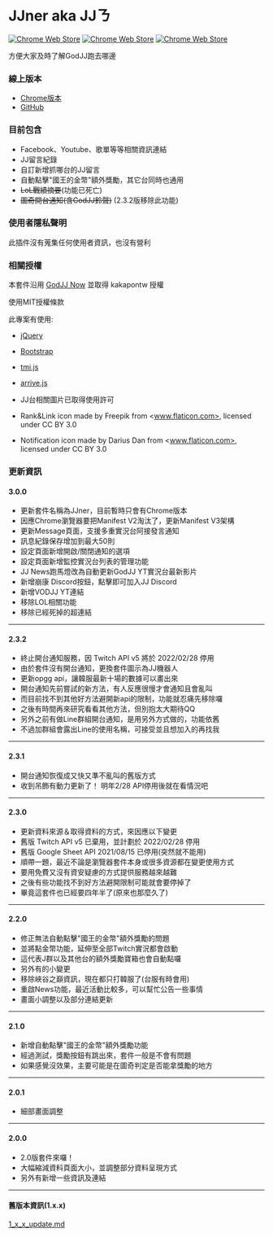 # JJner aka JJㄋ

[![Chrome Web Store](https://img.shields.io/chrome-web-store/v/blinlknnpdpmchjdimpiiinbamgbnbmd)](https://chrome.google.com/webstore/detail/godjj-now/blinlknnpdpmchjdimpiiinbamgbnbmd?hl=zh-TW)
[![Chrome Web Store](https://img.shields.io/chrome-web-store/users/blinlknnpdpmchjdimpiiinbamgbnbmd)]()
[![Chrome Web Store](https://img.shields.io/chrome-web-store/stars/blinlknnpdpmchjdimpiiinbamgbnbmd?label=chrome%20web%20store)]()

方便大家及時了解GodJJ跑去哪邊

### 線上版本

- [Chrome版本](https://chrome.google.com/webstore/detail/godjj-now/blinlknnpdpmchjdimpiiinbamgbnbmd)
- [GitHub](https://github.com/MayGrass/JJner)

### 目前包含

- Facebook、Youtube、歌單等等相關資訊連結
- JJ留言紀錄
- 自訂新增抓哪台的JJ留言
- 自動點擊"國王的金幣"額外獎勵，其它台同時也通用
- ~~LoL戰績摘要~~(功能已死亡)
- ~~圖奇開台通知(含GodJJ鈴聲)~~ (2.3.2版移除此功能)

### 使用者隱私聲明

此插件沒有蒐集任何使用者資訊，也沒有營利

### 相關授權

本套件沿用 [GodJJ Now](https://github.com/kakapontw/GodJJNow) 並取得 kakapontw 授權

使用MIT授權條款

此專案有使用:

- [jQuery](https://jquery.com/)
- [Bootstrap](https://getbootstrap.com/)
- [tmi.js](https://www.tmijs.org/)
- [arrive.js](https://github.com/uzairfarooq/arrive)

- JJ台相關圖片已取得使用許可
- Rank&Link icon made by Freepik from <www.flaticon.com>, licensed under CC BY 3.0
- Notification icon made by Darius Dan from <www.flaticon.com>, licensed under CC BY 3.0

### 更新資訊

#### 3.0.0

- 更新套件名稱為JJner，目前暫時只會有Chrome版本
- 因應Chrome瀏覽器要把Manifest V2淘汰了，更新Manifest V3架構
- 更新Message頁面，支援多重實況台阿接發言通知
- 訊息紀錄保存增加到最大50則
- 設定頁面新增開啟/關閉通知的選項
- 設定頁面新增監控實況台列表的管理功能
- JJ News跑馬燈改為自動更新GodJJ YT實況台最新影片
- 新增崩康 Discord按鈕，點擊即可加入JJ Discord
- 新增VODJJ YT連結
- 移除LOL相關功能
- 移除已經死掉的超連結

---

#### 2.3.2

- 終止開台通知服務，因 Twitch API v5 將於 2022/02/28 停用
- 由於套件沒有開台通知，更換套件圖示為JJ機器人
- 更新opgg api，讓韓服最新十場的數據可以畫出來
- 開台通知先前嘗試的新方法，有人反應很慢才會通知且會亂叫
- 而目前找不到其他好方法避開新api的限制，功能就忍痛先移除囉
- 之後有時間再來研究看看其他方法，但別抱太大期待QQ
- 另外之前有做Line群組開台通知，是用另外方式做的，功能依舊
- 不過加群組會露出Line的使用名稱，可接受並且想加入的再找我

---

#### 2.3.1

- 開台通知恢復成又快又準不亂叫的舊版方式
- 收到吊飾有動力更新了！ 明年2/28 API停用後就在看情況吧

---

#### 2.3.0

- 更新資料來源＆取得資料的方式，來因應以下變更
- 舊版 Twitch API v5 已棄用，並計劃於 2022/02/28 停用
- 舊版 Google Sheet API 2021/08/15 已停用(突然就不能用)
- 順帶一題，最近不論是瀏覽器套件本身或很多資源都在變更使用方式
- 要用免費又沒有資安疑慮的方式提供服務越來越難
- 之後有些功能找不到好方法避開限制可能就會要停掉了
- 畢竟這套件也已經要四年半了(原來也那麼久了)

---

#### 2.2.0

- 修正無法自動點擊"國王的金幣"額外獎勵的問題
- 並將點金幣功能，延伸至全部Twitch實況都會啟動
- 這代表J群以及其他台的額外獎勵寶箱也會自動點囉
- 另外有的小變更
- 移除峽谷之巔資訊，現在都只打韓服了(台服有時會用)
- 重啟News功能，最近活動比較多，可以幫忙公告一些事情
- 畫面小調整以及部分連結更新

---

#### 2.1.0

- 新增自動點擊"國王的金幣"額外獎勵功能
- 經過測試，獎勵按鈕有跳出來，套件一般是不會有問題
- 如果感覺沒效果，主要可能是在圖奇判定是否能拿獎勵的地方

---

#### 2.0.1

- 細部畫面調整

---

#### 2.0.0

- 2.0版套件來囉！
- 大幅縮減資料頁面大小，並調整部分資料呈現方式
- 另外有新增一些資訊及連結

---

#### 舊版本資訊(1.x.x)

[1_x_x_update.md](./1_x_x_update.md)

